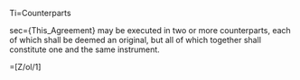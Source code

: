Ti=Counterparts

sec={This_Agreement} may be executed in two or more counterparts, each of which shall be deemed an original, but all of which together shall constitute one and the same instrument.

=[Z/ol/1]
